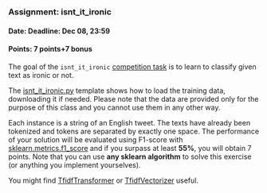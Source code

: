 ### Assignment: isnt_it_ironic
#### Date: Deadline: Dec 08, 23:59
#### Points: 7 points+7 bonus

The goal of the `isnt_it_ironic` [competition task](#competitions) is to learn to
classify given text as ironic or not.

The [isnt_it_ironic.py](https://github.com/ufal/npfl129/tree/master/labs/08/isnt_it_ironic.py)
template shows how to load the training data, downloading it if needed.
Please note that the data are provided only for the purpose of this class
and you cannot use them in any other way.

Each instance is a string of an English tweet. The texts have
already been tokenized and tokens are separated by exactly one space.
The performance of your solution will be evaluated using
F1-score with [sklearn.metrics.f1_score](https://scikit-learn.org/stable/modules/generated/sklearn.metrics.f1_score.html)
and if you surpass at least **55%**, you will obtain 7 points.
Note that you can use **any sklearn algorithm** to solve this exercise
(or anything you implement yourselves).

You might find
[TfidfTransformer](https://scikit-learn.org/stable/modules/generated/sklearn.feature_extraction.text.TfidfTransformer.html)
or
[TfidfVectorizer](https://scikit-learn.org/stable/modules/generated/sklearn.feature_extraction.text.TfidfVectorizer.html)
useful.
